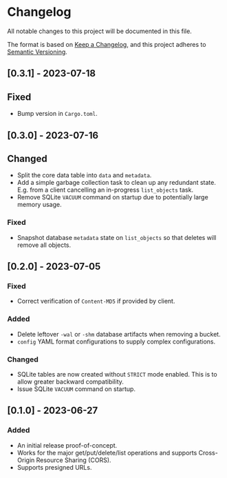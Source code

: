 # Changelog

All notable changes to this project will be documented in this file.

The format is based on [Keep a Changelog](https://keepachangelog.com/en/1.0.0/),
and this project adheres to [Semantic Versioning](https://semver.org/spec/v2.0.0.html).

## [0.3.1] - 2023-07-18

## Fixed

- Bump version in `Cargo.toml`.

## [0.3.0] - 2023-07-16

## Changed

- Split the core data table into `data` and `metadata`.
- Add a simple garbage collection task to clean up any redundant state. E.g. from a client cancelling an in-progress `list_objects` task.
- Remove SQLite `VACUUM` command on startup due to potentially large memory usage.

### Fixed

- Snapshot database `metadata` state on `list_objects` so that deletes will remove all objects.

## [0.2.0] - 2023-07-05

### Fixed

- Correct verification of `Content-MD5` if provided by client.

### Added

- Delete leftover `-wal` or `-shm` database artifacts when removing a bucket.
- `config` YAML format configurations to supply complex configurations.

### Changed

- SQLite tables are now created without `STRICT` mode enabled. This is to allow greater backward compatibility.
- Issue SQLite `VACUUM` command on startup.

## [0.1.0] - 2023-06-27

### Added

- An initial release proof-of-concept.
- Works for the major get/put/delete/list operations and supports Cross-Origin Resource Sharing (CORS).
- Supports presigned URLs.